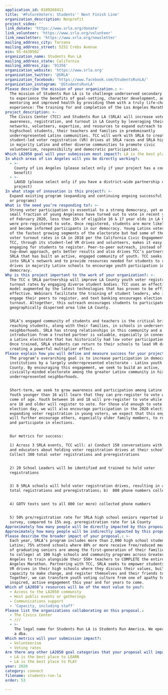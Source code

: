 ```yaml
---
application_id: 0189268411
title: '#FutureVoters: Students'' Next Finish Line'
organization_description: Nonprofit
project_video: ''
link_donate: 'https://www.srla.org/donate'
link_volunteer: 'https://www.srla.org/volunteer'
link_newsletter: 'https://www.srla.org/newsletter'
mailing_address_city: Tarzana
mailing_address_street: 5252 Crebs Avenue
ein: 95-4430502
organization_name: Students Run LA
mailing_address_state: California
mailing_address_zip: '91356'
organization_website: 'https://www.srla.org'
organization_twitter: '@SRLA'
organization_facebook: 'https://www.facebook.com/StudentsRunLA/'
organization_instagram: '@StudentsRunLA'
Please describe the mission of your organization.: >-
  The mission of Students Run LA is to challenge underserved secondary students
  to experience the benefits of goal-setting, character development, adult
  mentoring and improved health by providing them with a truly life-changing
  experience: The training for and completion of the Los Angeles Marathon.
project_description: >-
  The Civics Center (TCC) and Students Run LA (SRLA) will increase voter
  awareness, registration, and turnout in LA County by leveraging their
  networks, volunteers, expertise, and resources to expand outreach to
  highschool students, their teachers and families in predominantly
  underrepresented Latinx communities. TCC will work with SRLA to create
  student-led voter registration (VR) drives at SRLA races and SRLA high schools
  in majority Latinx and other diverse communities to promote civic
  volunteerism, responsibility and democratic participation.
Which LA2050 goal will your submission most impact?: LA is the best place to CONNECT
In which areas of Los Angeles will you be directly working?:
  - >-
    County of Los Angeles (please select only if your project has a countywide
    benefit)
  - >-
    LAUSD (please select only if you have a district-wide partnership or
    project)
In what stage of innovation is this project?: >-
  Expand existing program (expanding and continuing ongoing successful projects
  or programs)
What is the need you’re responding to?: >-
  Strong voter participation is essential to a strong democracy, yet only a
  small fraction of young Angelenos have turned out to vote in recent years. As
  of February 2020, less than 15% of eligible 16 & 17 year olds in LA County
  were pre-registered to vote. Once registered, students are more likely to vote
  and become informed participants in our democracy. Young Latinx voters are one
  of the fastest growing segments of the electorate but had some of the lowest
  voter turnout rates in CA in 2018 per the California Civic Engagement Project.
  TCC, through its student-led VR drives and volunteers, makes it easy and
  engaging for students to register. Peer-to-peer outreach, instead of a
  top-down approach, gets better results and also drives TCC’s partnership with
  SRLA that has built an active, engaged community of youth. TCC seeks to tap
  into SRLA’s network and to provide resources needed for students to run VR
  drives in majority Latinx schools to encourage youth participation in our
  democracy.
Why is this project important to the work of your organization?: >-
  The TCC x SRLA partnership will improve LA County youth voter registration and
  turnout rates by engaging diverse student bodies. TCC uses an effective VR
  model augmented by the latest technologies that has proven to be efficient and
  effective. Webinars facilitate the training of student leaders, who in turn
  engage their peers to register, and text banking encourages election day
  turnout. Altogether, this outreach encourages students to participate across a
  geographically dispersed area like LA County.


  SRLA’s engaged community of students and teachers is the critical bridge to
  reaching students, along with their families, in schools in underserved
  neighborhoods. SRLA has strong relationships in this community and a warm
  introduction from a trusted partner is valuable, especially in connecting with
  a Latinx electorate that has historically had low voter participation rates.
  Once trained, SRLA students can return to their schools to lead VR drives,
  creating a powerful multiplier effect.
Please explain how you will define and measure success for your project.: >-
  The program’s overarching goal is to increase participation in democratic
  institutions by a largely underrepresented electorate - Latinx youth in LA
  County. By encouraging this engagement, we seek to build an active,
  civically-minded electorate among the greater Latinx community in historically
  underrepresented neighborhoods. 


  Short-term, we seek to grow awareness and participation among Latinx youth.
  Youth younger than 16 will learn that they can pre-register to vote when they
  come of age. Youth between 16 and 18 will pre-register to vote while youth who
  are 18 and older will register to vote. For those old enough to vote on
  election day, we will also encourage participation in the 2020 election. By
  expanding voter registration in young voters, we expect that this engagement
  will further encourage others, especially older family members, to register
  and participate in elections.


  Our metrics for success:

  1) Across 3 SRLA events, TCC will: a) Conduct 150 conversations with students
  and educators about holding voter registration drives at their schools;  b)
  Collect 300 total voter registrations and preregistrations


  2) 20 School Leaders will be identified and trained to hold voter
  registrations


  3) 8 SRLA schools will hold voter registration drives, resulting in a) 1,500
  total registrations and preregistrations; b)  800 phone numbers collected


  4) GOTV texts sent to all 800 (or more) collected phone numbers


  5) 50% pre/registration rate for SRLA high school seniors reported in year-end
  survey, compared to 15% avg. preregistration rate for LA County
Approximately how many people will be directly impacted by this proposal?: '5000'
Approximately how many people will be indirectly impacted by this proposal?: '35000'
Please describe the broader impact of your proposal.: >-
  Each year, SRLA’s program includes more than 2,000 high school students (86%
  Latinx; 75% attend schools where 80% or more receive free/reduced meals; 75%
  of graduating seniors are among the first-generation of their families to go
  to college) at 100 high schools and community programs across Greater Los
  Angeles to train alongside their 550+ teachers to COMPLETE the entire Los
  Angeles Marathon. Partnering with TCC, SRLA seeks to empower students to hold
  VR drives in their high schools where they discuss their values, build their
  capacity to make change, and register themselves and their friends to vote.
  Together, we can transform youth voting culture from one of apathy to
  inspired, active engagement this year and for years to come.
Which of LA2050’s resources will be of the most value to you?:
  - Access to the LA2050 community
  - Host public events or gatherings
  - Communications support
  - 'Capacity, including staff'
Please list the organizations collaborating on this proposal.:
  - The Civics Center
  - ///
  - >-
    The legal name for Students Run LA is Students Run America. We operate under
    a dba.
Which metrics will your submission impact?:
  - Volunteerism
  - Voting rates
Are there any other LA2050 goal categories that your proposal will impact?:
  - LA is the best place to LEARN
  - LA is the best place to PLAY
year: 2020
category: connect
filename: students-run-la
order: 53

---
```

